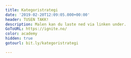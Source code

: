 ```yaml
---
title: Kategoristrategi
date: '2019-02-20T12:09:05.000+00:00'
header: TUSEN TAKK!
description: Malen kan du laste ned via linken under.
GoToURL: https://ignite.no/
color: academy
hidden: true
gotourl: bit.ly/kategoristrategi

---
```

